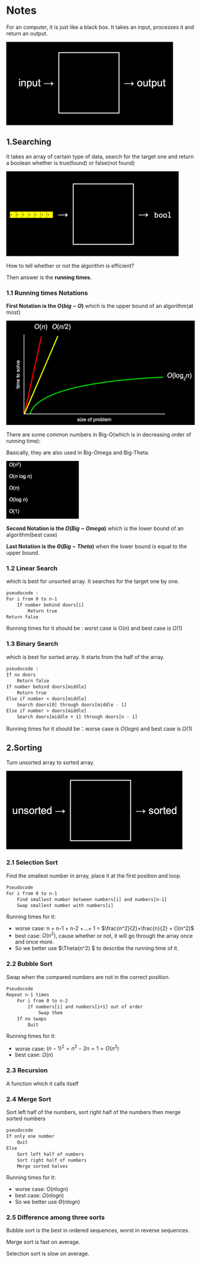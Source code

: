 # Notes

For an computer, it is just like a black box. It takes an input, processes it and return an output.

<img src="image-20220714205215848.png" alt="image-20220714205215848" style="zoom:50%;" />

## 1.Searching

It takes an array of certain type of data, search for the target one and return a boolean whether is true(found) or false(not found)

<img src="image-20220714205517016.png" alt="image-20220714205517016" style="zoom:50%;" />

How to tell whether or not the algorithm is efficient?

Then answer is the **running times.**

### 1.1 Running times Notations

**First Notation is the $O(big-O)$** which is the upper bound of an algorithm(at most)

<img src="image-20220714210026644.png" alt="image-20220714210026644" style="zoom:50%;" />

There are some common numbers in Big-O(which is in decreasing order of running time):

Basically, they are also used in Big-Omega and Big-Theta.

<img src="image-20220714210124651.png" alt="image-20220714210124651" style="zoom:50%;" />

**Second Notation is the $\Omega(Big-Omega)$** which is the lower bound of an algorithm(best case)

**Last Notation is the $\Theta(Big-Theta)$** when the lower bound is equal to the upper bound.

### 1.2 Linear Search

which is best for unsorted array. It searches for the target one by one.

```pseudocode
pseudocode : 
For i from 0 to n-1
    If number behind doors[i]
        Return true
Return false
```

Running times for it should be : worst case is O(n) and best case is $\Omega(1)$ 

### 1.3 Binary Search

which is best for sorted array. It starts from the half of the array.

```pseudocode
pseudocode : 
If no doors
    Return false
If number behind doors[middle]
    Return true
Else if number < doors[middle]
    Search doors[0] through doors[middle - 1]
Else if number > doors[middle]
    Search doors[middle + 1] through doors[n - 1]
```

Running times for it should be：worse case is $O(logn)$ and best case is $\Omega(1)$

## 2.Sorting

Turn unsorted array to sorted array.

<img src="image-20220714211737026.png" alt="image-20220714211737026" style="zoom:50%;" />

### 2.1 Selection Sort

Find the smallest number in array, place it at the first position and loop.

```pseudocode
Pseudocode
For i from 0 to n-1
    Find smallest number between numbers[i] and numbers[n-1]
    Swap smallest number with numbers[i]
```

Running times for it:

- worse case: n + n-1 + n-2 +...+ 1 = $\frac{n^2}{2}+\frac{n}{2} = O(n^2)$
- best case: $\Omega(n^2)$, cause whether or not, it will go through the array once and once more.
- So we better use $\Theta(n^2) $ to describe the running time of it.

### 2.2 Bubble Sort

Swap when the compared numbers are not in the correct position.

```pseudocode
Pseudocode
Repeat n-1 times
    For i from 0 to n-2
        If numbers[i] and numbers[i+1] out of order
            Swap them
    If no swaps
        Quit
```

Running times for it:

- worse case: $(n-1)^2 = n^2-2n=1 = O(n^2)$
- best case: $\Omega(n)$

### 2.3 Recursion

A function which it calls itself

### 2.4 Merge Sort

Sort left half of the numbers, sort right half of the numbers then merge sorted numbers

```pseudocode
pseudocode
If only one number
    Quit
Else
    Sort left half of numbers
    Sort right half of numbers
    Merge sorted halves
```

Running times for it:

- worse case:  O(nlogn)
- best case: $\Omega(nlogn)$
- So we better use $\Theta(nlogn)$  

### 2.5 Difference among three sorts

Bubble sort is the best in ordered sequences, worst in reverse sequences.

Merge sort is fast on average.

Selection sort is slow on average.
